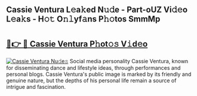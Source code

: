 ## Cassie Ventura L𝚎a𝚔ed N𝚞𝚍e - Part-oUZ Vi𝚍𝚎o L𝚎a𝚔s - H𝚘𝚝 O𝚗𝚕yf𝚊ns P𝚑𝚘tos SmmMp

# <h2><a href="http://kf242w0.oniu.top/?m=Cassie+Ventura">🔗👉 🔴 Cassie Ventura P𝚑ot𝚘𝚜 V𝚒d𝚎o</a></h2>

[![Cassie Ventura Nu𝚍e𝚜](https://i.imgur.com/0qMVB7G.gif)](http://kf242w0.oniu.top/?m=Cassie+Ventura)
Social media personality Cassie Ventura, known for disseminating dance and lifestyle ideas, through performances and personal blogs. Cassie Ventura's public image is marked by its friendly and genuine nature, but the depths of his personal life remain a source of intrigue and fascination.  
